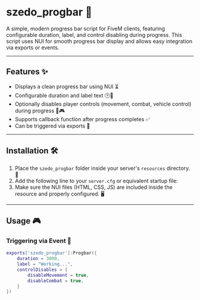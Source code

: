 # szedo_progbar 🚀

A simple, modern progress bar script for FiveM clients, featuring configurable duration, label, and control disabling during progress. This script uses NUI for smooth progress bar display and allows easy integration via exports or events.

---

## Features ✨

- Displays a clean progress bar using NUI ⏳
- Configurable duration and label text 🕒📝
- Optionally disables player controls (movement, combat, vehicle control) during progress 🚫🎮
- Supports callback function after progress completes ✅
- Can be triggered via exports 🔄

---

## Installation 🛠️

1. Place the `szedo_progbar` folder inside your server's `resources` directory. 📁
2. Add the following line to your `server.cfg` or equivalent startup file:  
3. Make sure the NUI files (HTML, CSS, JS) are included inside the resource and properly configured. 🖥️

---

## Usage 🎮

### Triggering via Event 📢

```lua
exports['szedo_progbar']:Progbar({
    duration = 3000,
    label = "Working...",
    controlDisables = {
        disableMovement = true,
        disableCombat = true,
    }
})
